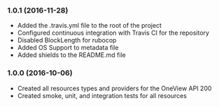 ### 1.0.1 (2016-11-28)

 * Added the .travis.yml file to the root of the project
 * Configured continuous integration with Travis CI for the repository
 * Disabled BlockLength for rubocop
 * Added OS Support to metadata file
 * Added shields to the README.md file

### 1.0.0 (2016-10-06)

 * Created all resources types and providers for the OneView API 200
 * Created smoke, unit, and integration tests for all resources
